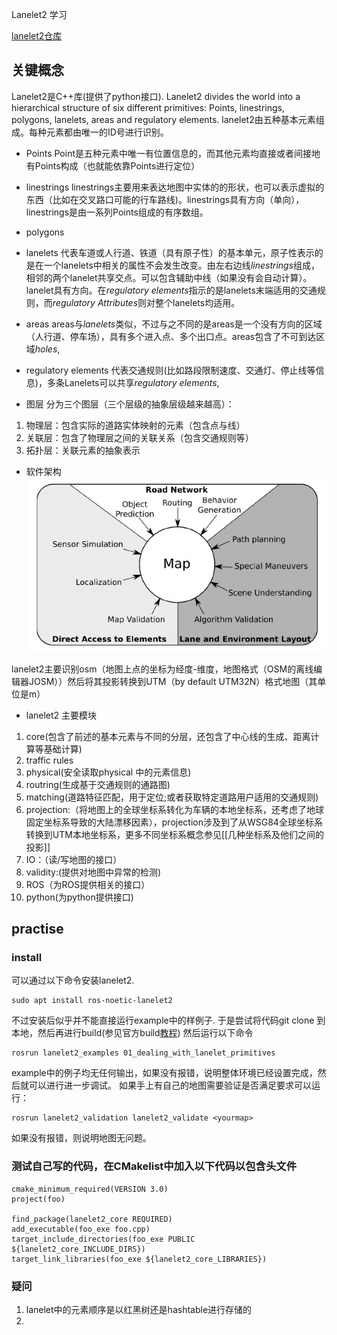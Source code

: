 Lanelet2 学习

[lanelet2仓库]("https://github.com/fzi-forschungszentrum-informatik/Lanelet2")
##  关键概念
Lanelet2是C++库(提供了python接口).
Lanelet2 divides the world into a hierarchical structure of six different primitives: Points, linestrings, polygons, lanelets, areas and regulatory elements.
lanelet2由五种基本元素组成。每种元素都由唯一的ID号进行识别。
- Points
Point是五种元素中唯一有位置信息的，而其他元素均直接或者间接地有Points构成（也就能依靠Points进行定位）
- linestrings
linestrings主要用来表达地图中实体的的形状，也可以表示虚拟的东西（比如在交叉路口可能的行车路线)。linestrings具有方向（单向），linestrings是由一系列Points组成的有序数组。
- polygons

- lanelets
代表车道或人行道、铁道（具有原子性）的基本单元，原子性表示的是在一个lanelets中相关的属性不会发生改变。由左右边线*linestrings*组成，相邻的两个lanelet共享交点。可以包含辅助中线（如果没有会自动计算）。lanelet具有方向。在*regulatory elements*指示的是lanelets末端适用的交通规则，而*regulatory Attributes*则对整个lanelets均适用。
- areas
areas与*lanelets*类似，不过与之不同的是areas是一个没有方向的区域（人行道、停车场），具有多个进入点、多个出口点。areas包含了不可到达区域*holes*,
- regulatory elements
代表交通规则(比如路段限制速度、交通灯、停止线等信息)，多条Lanelets可以共享*regulatory elements*,
 - 图层
 分为三个图层（三个层级的抽象层级越来越高）：
 1. 物理层：包含实际的道路实体映射的元素（包含点与线）
 2. 关联层：包含了物理层之间的关联关系（包含交通规则等）
 3. 拓扑层：关联元素的抽象表示
- 软件架构
![lanelet2_arch](https://github.com/haloworld-C/images/blob/main/lanelet2_arch.png "lanelet2_arch.png")

lanelet2主要识别osm（地图上点的坐标为经度-维度，地图格式（OSM的离线编辑器JOSM））然后将其投影转换到UTM（by default UTM32N）格式地图（其单位是m）

- lanelet2 主要模块
1. core(包含了前述的基本元素与不同的分层，还包含了中心线的生成、距离计算等基础计算)
2. traffic rules
3. physical(安全读取physical 中的元素信息)
4. routring(生成基于交通规则的通路图)
5. matching(道路特征匹配，用于定位;或者获取特定道路用户适用的交通规则)
6. projection:（将地图上的全球坐标系转化为车辆的本地坐标系，还考虑了地球固定坐标系导致的大陆漂移因素），projection涉及到了从WSG84全球坐标系转换到UTM本地坐标系，更多不同坐标系概念参见[[几种坐标系及他们之间的投影]]
8. IO：（读/写地图的接口）
9. validity:(提供对地图中异常的检测)
10. ROS（为ROS提供相关的接口）
11. python(为python提供接口)

## practise
### install
可以通过以下命令安装lanelet2.
```
sudo apt install ros-noetic-lanelet2
```
不过安装后似乎并不能直接运行example中的样例子.
于是尝试将代码git clone 到本地，然后再进行build(参见官方build[教程](""https://github.com/fzi-forschungszentrum-informatik/Lanelet2))
然后运行以下命令
```
rosrun lanelet2_examples 01_dealing_with_lanelet_primitives
```
example中的例子均无任何输出，如果没有报错，说明整体环境已经设置完成，然后就可以进行进一步调试。
如果手上有自己的地图需要验证是否满足要求可以运行：
```
rosrun lanelet2_validation lanelet2_validate <yourmap>
```
如果没有报错，则说明地图无问题。

### 测试自己写的代码，在CMakelist中加入以下代码以包含头文件
``` CMakelist
cmake_minimum_required(VERSION 3.0)
project(foo)

find_package(lanelet2_core REQUIRED)
add_executable(foo_exe foo.cpp)
target_include_directories(foo_exe PUBLIC ${lanelet2_core_INCLUDE_DIRS})
target_link_libraries(foo_exe ${lanelet2_core_LIBRARIES})
```
### 疑问
1. lanelet中的元素顺序是以红黑树还是hashtable进行存储的
2. 